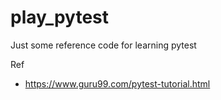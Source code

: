 # play_pytest
Just some reference code for learning pytest

Ref
 * https://www.guru99.com/pytest-tutorial.html


